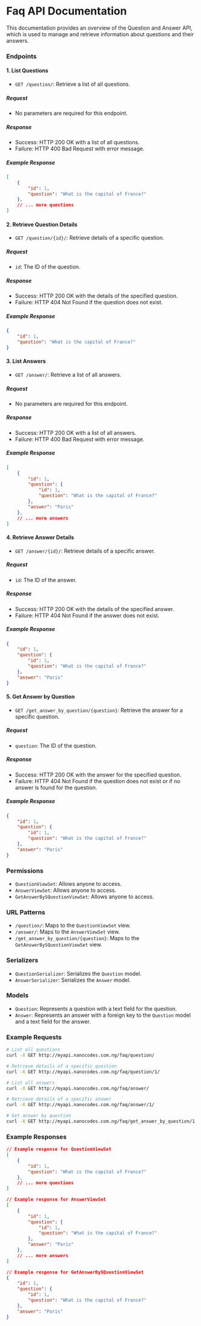 # Faq API Documentation

This documentation provides an overview of the Question and Answer API, which is used to manage and retrieve information about questions and their answers.

### Endpoints

#### 1. List Questions

- `GET /question/`: Retrieve a list of all questions.

##### Request

- No parameters are required for this endpoint.

##### Response

- Success: HTTP 200 OK with a list of all questions.
- Failure: HTTP 400 Bad Request with error message.

##### Example Response

```json
[
    {
        "id": 1,
        "question": "What is the capital of France?"
    },
    // ... more questions
]
```

#### 2. Retrieve Question Details

- `GET /question/{id}/`: Retrieve details of a specific question.

##### Request

- `id`: The ID of the question.

##### Response

- Success: HTTP 200 OK with the details of the specified question.
- Failure: HTTP 404 Not Found if the question does not exist.

##### Example Response

```json
{
    "id": 1,
    "question": "What is the capital of France?"
}
```

#### 3. List Answers

- `GET /answer/`: Retrieve a list of all answers.

##### Request

- No parameters are required for this endpoint.

##### Response

- Success: HTTP 200 OK with a list of all answers.
- Failure: HTTP 400 Bad Request with error message.

##### Example Response

```json
[
    {
        "id": 1,
        "question": {
            "id": 1,
            "question": "What is the capital of France?"
        },
        "answer": "Paris"
    },
    // ... more answers
]
```

#### 4. Retrieve Answer Details

- `GET /answer/{id}/`: Retrieve details of a specific answer.

##### Request

- `id`: The ID of the answer.

##### Response

- Success: HTTP 200 OK with the details of the specified answer.
- Failure: HTTP 404 Not Found if the answer does not exist.

##### Example Response

```json
{
    "id": 1,
    "question": {
        "id": 1,
        "question": "What is the capital of France?"
    },
    "answer": "Paris"
}
```

#### 5. Get Answer by Question

- `GET /get_answer_by_question/{question}`: Retrieve the answer for a specific question.

##### Request

- `question`: The ID of the question.

##### Response

- Success: HTTP 200 OK with the answer for the specified question.
- Failure: HTTP 404 Not Found if the question does not exist or if no answer is found for the question.

##### Example Response

```json
{
    "id": 1,
    "question": {
        "id": 1,
        "question": "What is the capital of France?"
    },
    "answer": "Paris"
}
```

### Permissions

- `QuestionViewSet`: Allows anyone to access.
- `AnswerViewSet`: Allows anyone to access.
- `GetAnswerBySQuestionViewSet`: Allows anyone to access.

### URL Patterns

- `/question/`: Maps to the `QuestionViewSet` view.
- `/answer/`: Maps to the `AnswerViewSet` view.
- `/get_answer_by_question/{question}`: Maps to the `GetAnswerBySQuestionViewSet` view.

### Serializers

- `QuestionSerializer`: Serializes the `Question` model.
- `AnswerSerializer`: Serializes the `Answer` model.

### Models

- `Question`: Represents a question with a text field for the question.
- `Answer`: Represents an answer with a foreign key to the `Question` model and a text field for the answer.

### Example Requests

```bash
# List all questions
curl -X GET http://myapi.nanocodes.com.ng/faq/question/

# Retrieve details of a specific question
curl -X GET http://myapi.nanocodes.com.ng/faq/question/1/

# List all answers
curl -X GET http://myapi.nanocodes.com.ng/faq/answer/

# Retrieve details of a specific answer
curl -X GET http://myapi.nanocodes.com.ng/faq/answer/1/

# Get answer by question
curl -X GET http://myapi.nanocodes.com.ng/faq/get_answer_by_question/1
```

### Example Responses

```json
// Example response for QuestionViewSet
[
    {
        "id": 1,
        "question": "What is the capital of France?"
    },
    // ... more questions
]

// Example response for AnswerViewSet
[
    {
        "id": 1,
        "question": {
            "id": 1,
            "question": "What is the capital of France?"
        },
        "answer": "Paris"
    },
    // ... more answers
]

// Example response for GetAnswerBySQuestionViewSet
{
    "id": 1,
    "question": {
        "id": 1,
        "question": "What is the capital of France?"
    },
    "answer": "Paris"
}
```

